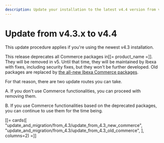 ```yaml
---
description: Update your installation to the latest v4.4 version from v4.3.x.
---
```


# Update from v4.3.x to v4.4

This update procedure applies if you're using the newest v4.3 installation.

This release deprecates all Commerce packages in[[= product_name =]]. They will be removed in v5.
Until that time, they will be maintained by Ibexa with fixes, including security fixes, but they won't be further developed.
Old packages are replaced by [the all-new Ibexa Commerce packages](ibexa_dxp_v4.4.md#all-new-ibexa-commerce-packages).

For that reason, there are two update routes you can take.

A. If you don't use Commerce functionalities, you can proceed with removing them.

B. If you use Commerce functionalities based on the deprecated packages, you can continue to use them for the time being.

[[= cards([
    "update_and_migration/from_4.3/update_from_4.3_new_commerce",
    "update_and_migration/from_4.3/update_from_4.3_old_commerce",
], columns=2) =]]
